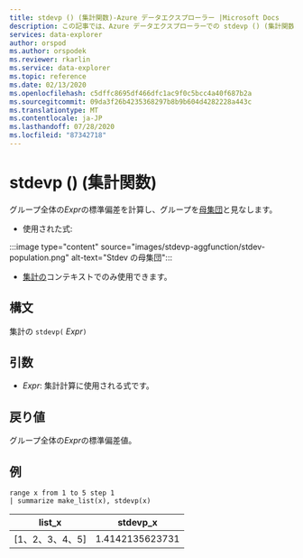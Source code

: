 ```yaml
---
title: stdevp () (集計関数)-Azure データエクスプローラー |Microsoft Docs
description: この記事では、Azure データエクスプローラーでの stdevp () (集計関数) について説明します。
services: data-explorer
author: orspod
ms.author: orspodek
ms.reviewer: rkarlin
ms.service: data-explorer
ms.topic: reference
ms.date: 02/13/2020
ms.openlocfilehash: c5dffc8695df466dfc1ac9f0c5bcc4a40f687b2a
ms.sourcegitcommit: 09da3f26b4235368297b8b9b604d4282228a443c
ms.translationtype: MT
ms.contentlocale: ja-JP
ms.lasthandoff: 07/28/2020
ms.locfileid: "87342718"
---
```

# <a name="stdevp-aggregation-function"></a>stdevp () (集計関数)

グループ全体の*Expr*の標準偏差を計算し、グループを[母集団](https://en.wikipedia.org/wiki/Statistical_population)と見なします。 

* 使用された式:

:::image type="content" source="images/stdevp-aggfunction/stdev-population.png" alt-text="Stdev の母集団":::

* [集計の](summarizeoperator.md)コンテキストでのみ使用できます。

## <a name="syntax"></a>構文

集計の `stdevp(` *Expr*`)`

## <a name="arguments"></a>引数

* *Expr*: 集計計算に使用される式です。 

## <a name="returns"></a>戻り値

グループ全体の*Expr*の標準偏差値。
 
## <a name="examples"></a>例

```kusto
range x from 1 to 5 step 1
| summarize make_list(x), stdevp(x)

```

|list_x|stdevp_x|
|---|---|
|[1、2、3、4、5]|1.4142135623731|